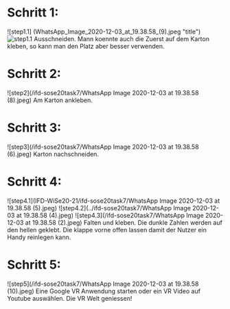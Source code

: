 
# Schritt 1: 
  ![step1.1] (WhatsApp_Image_2020-12-03_at_19.38.58_(9).jpeg "title")
  ![step1.1](/WhatsApp_Image_2020-12-03_at_19.38.58_(9).jpeg "title")
Ausschneiden. Mann koennte auch die Zuerst auf dem Karton kleben, so kann man den Platz aber besser verwenden.


# Schritt 2: 
![step2](/ifd-sose20task7/WhatsApp Image 2020-12-03 at 19.38.58 (8).jpeg)
Am Karton ankleben. 

# Schritt 3: 
  ![step3](/ifd-sose20task7/WhatsApp Image 2020-12-03 at 19.38.58 (6).jpeg)
Karton nachschneiden.


# Schritt 4:
![step4.1](IFD-WiSe20-21/ifd-sose20task7/WhatsApp Image 2020-12-03 at 19.38.58 (5).jpeg)
![step4.2](../ifd-sose20task7/WhatsApp Image 2020-12-03 at 19.38.58 (4).jpeg)
![step4.3](/ifd-sose20task7/WhatsApp Image 2020-12-03 at 19.38.58 (2).jpeg)
Falten und kleben. Die dunkle Zahlen werden auf den hellen geklebt. Die klappe vorne offen lassen damit der Nutzer ein Handy reinlegen kann. 

# Schritt 5:

![step5](/ifd-sose20task7/WhatsApp Image 2020-12-03 at 19.38.58 (10).jpeg)
Eine Google VR Anwendung starten oder ein VR Video auf Youtube auswählen. Die VR Welt geniessen!
